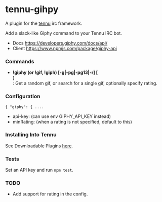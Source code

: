 # tennu-gihpy

A plugin for the [tennu](https://github.com/Tennu/tennu) irc framework.

Add a slack-like Giphy command to your Tennu IRC bot.

- Docs https://developers.giphy.com/docs/api/
- Client https://www.npmjs.com/package/giphy-api

### Commands

- **!giphy (or !gif, !giph) [-g|-pg|-pg13|-r] [<search query>]**: Get a random gif, or search for a single gif, optionally specify rating.

### Configuration

`{ "giphy": { .... `
- api-key: (can use env GIPHY_API_KEY instead)
- minRating: (when a rating is not specified, default to this)

### Installing Into Tennu

See Downloadable Plugins [here](https://tennu.github.io/plugins/).

### Tests

Set an API key and run `npm test`.


### TODO

- Add support for rating in the config.